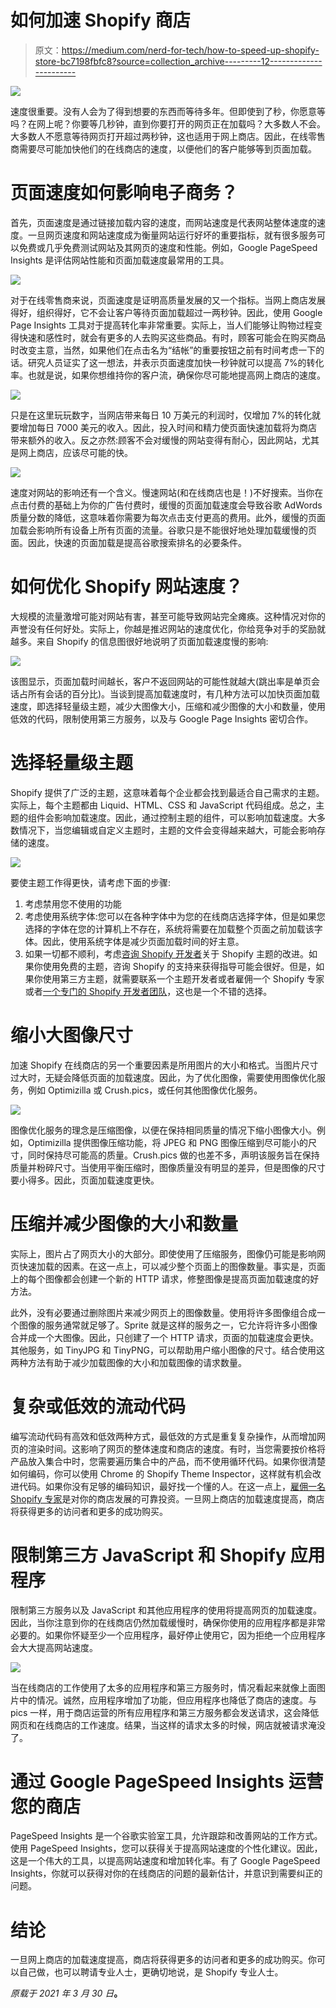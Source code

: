 # 如何加速 Shopify 商店

> 原文：<https://medium.com/nerd-for-tech/how-to-speed-up-shopify-store-bc7198fbfc8?source=collection_archive---------12----------------------->

![](img/a754af6e216abce38d17fba932a48f5c.png)

速度很重要。没有人会为了得到想要的东西而等待多年。但即使到了秒，你愿意等吗？在网上呢？你要等几秒钟，直到你要打开的网页正在加载吗？大多数人不会。大多数人不愿意等待网页打开超过两秒钟，这也适用于网上商店。因此，在线零售商需要尽可能加快他们的在线商店的速度，以便他们的客户能够等到页面加载。

# 页面速度如何影响电子商务？

首先，页面速度是通过链接加载内容的速度，而网站速度是代表网站整体速度的速度。一旦网页速度和网站速度成为衡量网站运行好坏的重要指标，就有很多服务可以免费或几乎免费测试网站及其网页的速度和性能。例如，Google PageSpeed Insights 是评估网站性能和页面加载速度最常用的工具。

![](img/9fb02cc84564b0a34fddcd9142c5eae4.png)

对于在线零售商来说，页面速度是证明高质量发展的又一个指标。当网上商店发展得好，组织得好，它不会让客户等待页面加载超过一两秒钟。因此，使用 Google Page Insights 工具对于提高转化率非常重要。实际上，当人们能够让购物过程变得快速和感性时，就会有更多的人去购买这些商品。有时，顾客可能会在购买商品时改变主意，当然，如果他们在点击名为“结帐”的重要按钮之前有时间考虑一下的话。研究人员证实了这一想法，并表示页面速度加快一秒钟就可以提高 7%的转化率。也就是说，如果你想维持你的客户流，确保你尽可能地提高网上商店的速度。

![](img/0e1214f4ef2f3cf248647e452f350896.png)

只是在这里玩玩数字，当网店带来每日 10 万美元的利润时，仅增加 7%的转化就要增加每日 7000 美元的收入。因此，投入时间和精力使页面快速加载将为商店带来额外的收入。反之亦然:顾客不会对缓慢的网站变得有耐心，因此网站，尤其是网上商店，应该尽可能的快。

![](img/b41f9a919f7cfdd76faf7e4d8fdcda6b.png)

速度对网站的影响还有一个含义。慢速网站(和在线商店也是！)不好搜索。当你在点击付费的基础上为你的广告付费时，缓慢的页面加载速度会导致谷歌 AdWords 质量分数的降低，这意味着你需要为每次点击支付更高的费用。此外，缓慢的页面加载会影响所有设备上所有页面的流量。谷歌只是不能很好地处理加载缓慢的页面。因此，快速的页面加载是提高谷歌搜索排名的必要条件。

# 如何优化 Shopify 网站速度？

大规模的流量激增可能对网站有害，甚至可能导致网站完全瘫痪。这种情况对你的声誉没有任何好处。实际上，你越是推迟网站的速度优化，你给竞争对手的奖励就越多。来自 Shopify 的信息图很好地说明了页面加载速度慢的影响:

![](img/48927fa08f8b093cb1421074b09dabc4.png)

该图显示，页面加载时间越长，客户不返回网站的可能性就越大(跳出率是单页会话占所有会话的百分比)。当谈到提高加载速度时，有几种方法可以加快页面加载速度，即选择轻量级主题，减少大图像大小，压缩和减少图像的大小和数量，使用低效的代码，限制使用第三方服务，以及与 Google Page Insights 密切合作。

# 选择轻量级主题

Shopify 提供了广泛的主题，这意味着每个企业都会找到最适合自己需求的主题。实际上，每个主题都由 Liquid、HTML、CSS 和 JavaScript 代码组成。总之，主题的组件会影响加载速度。因此，通过控制主题的组件，可以影响加载速度。大多数情况下，当您编辑或自定义主题时，主题的文件会变得越来越大，可能会影响存储的速度。

![](img/6903c8a58c4fb23ef840f04ecbe14bf9.png)

要使主题工作得更快，请考虑下面的步骤:

1.  考虑禁用您不使用的功能
2.  考虑使用系统字体:您可以在各种字体中为您的在线商店选择字体，但是如果您选择的字体在您的计算机上不存在，系统将需要在加载整个页面之前加载该字体。因此，使用系统字体是减少页面加载时间的好主意。
3.  如果一切都不顺利，考虑[咨询 Shopify 开发者](https://soft-loft.com/how-to-hire-shopify-developer/)关于 Shopify 主题的改进。如果你使用免费的主题，咨询 Shopify 的支持来获得指导可能会很好。但是，如果你使用第三方主题，就需要联系一个主题开发者或者雇佣一个 Shopify 专家或者[一个专门的 Shopify 开发者团队](https://soft-loft.com/dedicated-developers/)，这也是一个不错的选择。

# 缩小大图像尺寸

加速 Shopify 在线商店的另一个重要因素是所用图片的大小和格式。当图片尺寸过大时，无疑会降低页面的加载速度。因此，为了优化图像，需要使用图像优化服务，例如 Optimizilla 或 Crush.pics，或任何其他图像优化服务。

![](img/3bd6a956718b783a8dd59d6ff8d2dab3.png)

图像优化服务的理念是压缩图像，以便在保持相同质量的情况下缩小图像大小。例如，Optimizilla 提供图像压缩功能，将 JPEG 和 PNG 图像压缩到尽可能小的尺寸，同时保持尽可能高的质量。Crush.pics 做的也差不多，声明该服务旨在保持质量并粉碎尺寸。当使用平衡压缩时，图像质量没有明显的差异，但是图像的尺寸要小得多。因此，页面加载速度更快。

# 压缩并减少图像的大小和数量

实际上，图片占了网页大小的大部分。即使使用了压缩服务，图像仍可能是影响网页快速加载的因素。在这一点上，可以减少整个页面上的图像数量。事实是，页面上的每个图像都会创建一个新的 HTTP 请求，修整图像是提高页面加载速度的好方法。

此外，没有必要通过删除图片来减少网页上的图像数量。使用将许多图像组合成一个图像的服务通常就足够了。Sprite 就是这样的服务之一，它允许将许多小图像合并成一个大图像。因此，只创建了一个 HTTP 请求，页面的加载速度会更快。其他服务，如 TinyJPG 和 TinyPNG，可以帮助用户缩小图像的尺寸。结合使用这两种方法有助于减少加载图像的大小和加载图像的请求数量。

# 复杂或低效的流动代码

编写流动代码有高效和低效两种方式，最低效的方式是重复复杂操作，从而增加网页的渲染时间。这影响了网页的整体速度和商店的速度。有时，当您需要按价格将产品放入集合中时，您需要遍历集合中的产品，而不使用循环代码。如果你很清楚如何编码，你可以使用 Chrome 的 Shopify Theme Inspector，这样就有机会改进代码。如果你没有足够的编码知识，最好找一个懂的人。在这一点上，[雇佣一名 Shopify 专家](https://soft-loft.com/how-to-hire-shopify-developer/)是对你的商店发展的可靠投资。一旦网上商店的加载速度提高，商店将获得更多的访问者和更多的成功购买。

# 限制第三方 JavaScript 和 Shopify 应用程序

限制第三方服务以及 JavaScript 和其他应用程序的使用将提高网页的加载速度。因此，当你注意到你的在线商店仍然加载缓慢时，确保你使用的应用程序都是非常必要的。如果你怀疑至少一个应用程序，最好停止使用它，因为拒绝一个应用程序会大大提高网站速度。

![](img/a4a44f77759c54aaca46cce8887ad1f6.png)

当在线商店的工作使用了太多的应用程序和第三方服务时，情况看起来就像上面图片中的情况。诚然，应用程序增加了功能，但应用程序也降低了商店的速度。与 pics 一样，用于商店运营的所有应用程序和第三方服务都会发送请求，这会降低网页和在线商店的工作速度。结果，当这样的请求太多的时候，网店就被请求淹没了。

# 通过 Google PageSpeed Insights 运营您的商店

PageSpeed Insights 是一个谷歌实验室工具，允许跟踪和改善网站的工作方式。使用 PageSpeed Insights，您可以获得关于提高网站速度的个性化建议。因此，这是一个伟大的工具，以提高网站速度和增加转化率。有了 Google PageSpeed Insights，你就可以获得对你的在线商店的问题的最新估计，并意识到需要纠正的问题。

# 结论

一旦网上商店的加载速度提高，商店将获得更多的访问者和更多的成功购买。你可以自己做，也可以聘请专业人士，更确切地说，是 Shopify 专业人士。

*原载于 2021 年 3 月 30 日*[](https://soft-loft.com/speed-up-shopify-site/)**。**